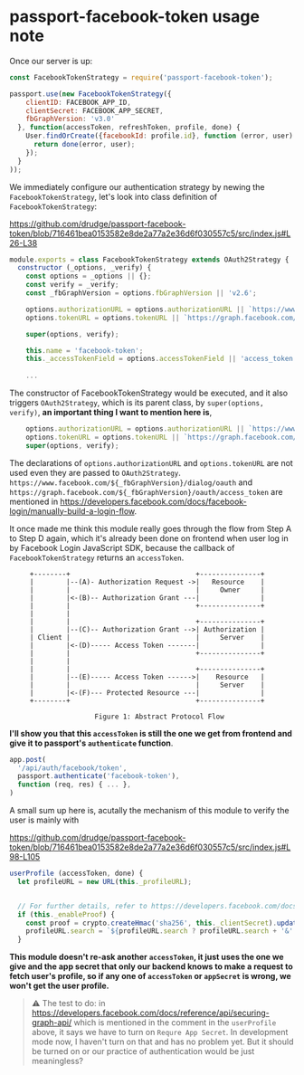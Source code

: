 # passport-facebook-token usage note

Once our server is up:

```js
const FacebookTokenStrategy = require('passport-facebook-token');

passport.use(new FacebookTokenStrategy({
    clientID: FACEBOOK_APP_ID,
    clientSecret: FACEBOOK_APP_SECRET,
    fbGraphVersion: 'v3.0'
  }, function(accessToken, refreshToken, profile, done) {
    User.findOrCreate({facebookId: profile.id}, function (error, user) {
      return done(error, user);
    });
  }
));
```
We immediately configure our authentication strategy by newing the `FacebookTokenStrategy`, let's look into class definition of `FacebookTokenStrategy`:

https://github.com/drudge/passport-facebook-token/blob/716461bea0153582e8de2a77a2e36d6f030557c5/src/index.js#L26-L38

```js
module.exports = class FacebookTokenStrategy extends OAuth2Strategy {
  constructor (_options, _verify) {
    const options = _options || {};
    const verify = _verify;
    const _fbGraphVersion = options.fbGraphVersion || 'v2.6';

    options.authorizationURL = options.authorizationURL || `https://www.facebook.com/${_fbGraphVersion}/dialog/oauth`;
    options.tokenURL = options.tokenURL || `https://graph.facebook.com/${_fbGraphVersion}/oauth/access_token`;

    super(options, verify);

    this.name = 'facebook-token';
    this._accessTokenField = options.accessTokenField || 'access_token';
    
    ...
```
The constructor of FacebookTokenStrategy would be executed, and it also triggers `OAuth2Strategy`, which is its parent class, by `super(options, verify)`, **an important thing I want to mention here is**,

```js
    options.authorizationURL = options.authorizationURL || `https://www.facebook.com/${_fbGraphVersion}/dialog/oauth`;
    options.tokenURL = options.tokenURL || `https://graph.facebook.com/${_fbGraphVersion}/oauth/access_token`;
    super(options, verify);
```
The declarations of `options.authorizationURL` and `options.tokenURL` are not used even they are passed to `OAuth2Strategy`. `https://www.facebook.com/${_fbGraphVersion}/dialog/oauth` and `https://graph.facebook.com/${_fbGraphVersion}/oauth/access_token` are mentioned in https://developers.facebook.com/docs/facebook-login/manually-build-a-login-flow.

It once made me think this module really goes through the flow from Step A to Step D again, which it's already been done on frontend when user log in by Facebook Login JavaScript SDK, because the callback of `FacebookTokenStrategy` returns an `accessToken`.

```
     +--------+                               +---------------+
     |        |--(A)- Authorization Request ->|   Resource    |
     |        |                               |     Owner     |
     |        |<-(B)-- Authorization Grant ---|               |
     |        |                               +---------------+
     |        |
     |        |                               +---------------+
     |        |--(C)-- Authorization Grant -->| Authorization |
     | Client |                               |     Server    |
     |        |<-(D)----- Access Token -------|               |
     |        |                               +---------------+
     |        |
     |        |                               +---------------+
     |        |--(E)----- Access Token ------>|    Resource   |
     |        |                               |     Server    |
     |        |<-(F)--- Protected Resource ---|               |
     +--------+                               +---------------+

                     Figure 1: Abstract Protocol Flow
```

**I'll show you that this `accessToken` is still the one we get from frontend and give it to passport's `authenticate` function**.

```js
app.post(
  '/api/auth/facebook/token',
  passport.authenticate('facebook-token'),
  function (req, res) { ... },
)
```

A small sum up here is, acutally the mechanism of this module to verify the user is mainly with

https://github.com/drudge/passport-facebook-token/blob/716461bea0153582e8de2a77a2e36d6f030557c5/src/index.js#L98-L105

```js
userProfile (accessToken, done) {
  let profileURL = new URL(this._profileURL);


  // For further details, refer to https://developers.facebook.com/docs/reference/api/securing-graph-api/
  if (this._enableProof) {
    const proof = crypto.createHmac('sha256', this._clientSecret).update(accessToken).digest('hex');
    profileURL.search = `${profileURL.search ? profileURL.search + '&' : ''}appsecret_proof=${encodeURIComponent(proof)}`;
  }
```
**This module doesn't re-ask another `accessToken`, it just uses the one we give and the app secret that only our backend knows to make a request to fetch user's profile, so if any one of `accessToken` or `appSecret` is wrong, we won't get the user profile.**

> :warning: The test to do: in https://developers.facebook.com/docs/reference/api/securing-graph-api/ which is mentioned in the comment in the `userProfile` above, it says we have to turn on `Requre App Secret`. In development mode now, I haven't turn on that and has no problem yet. But it should be turned on or our practice of authentication would be just meaningless?
